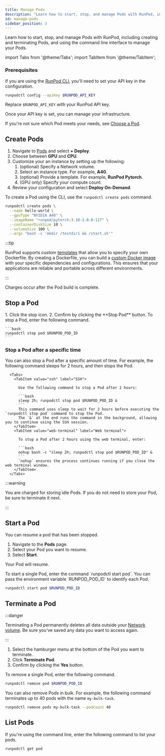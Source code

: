 ```yaml
---
title: Manage Pods
description: "Learn how to start, stop, and manage Pods with RunPod, including creating and terminating Pods, and using the command line interface to manage your Pods."
id: manage-pods
sidebar_position: 3
---
```


Learn how to start, stop, and manage Pods with RunPod, including creating and terminating Pods, and using the command line interface to manage your Pods.

import Tabs from '@theme/Tabs';
import TabItem from '@theme/TabItem';


### Prerequisites

If you are using the [RunPod CLI](/cli/install-runpodctl), you'll need to set your API key in the configuration.

```bash
runpodctl config --apiKey $RUNPOD_API_KEY
```
Replace `$RUNPOD_API_KEY` with your RunPod API key.

Once your API key is set, you can manage your infrastructure.

If you're not sure which Pod meets your needs, see [Choose a Pod](/pods/choose-a-pod).

## Create Pods

<Tabs groupId="interface">

<TabItem value="web-ui" label="Web" default>

  1. Navigate to [Pods](https://www.dev.runpod.io/console/pods) and select **+ Deploy**.
  2. Choose between **GPU** and **CPU**.
  3. Customize your an instance by setting up the following:
      1. (optional) Specify a Network volume.
      2. Select an instance type. For example, **A40**.
      3. (optional) Provide a template. For example, **RunPod Pytorch**. 
      4. (GPU only) Specify your compute count.
  4. Review your configuration and select **Deploy On-Demand**.


</TabItem>

<TabItem value="cli" label="Command line">

To create a Pod using the CLI, use the `runpodctl create pods` command.

```bash
runpodctl create pods \
  --name hello-world \
  --gpuType "NVIDIA A40" \
  --imageName "runpod/pytorch:3.10-2.0.0-117" \
  --containerDiskSize 10 \
  --volumeSize 100 \
  --args "bash -c 'mkdir /testdir1 && /start.sh'"
```

</TabItem>
</Tabs>

:::tip

RunPod supports custom [templates](/pods/templates/overview) that allow you to specify your own Dockerfile. 
By creating a Dockerfile, you can build a [custom Docker image](/tutorials/introduction/containers/overview) with your specific dependencies and configurations. 
This ensures that your applications are reliable and portable across different environments.

:::

Charges occur after the Pod build is complete.

## Stop a Pod

<Tabs groupId="interface">

<TabItem value="web-ui" label="Web" default>
  1. Click the stop icon.
  2. Confirm by clicking the **Stop Pod** button.
  </TabItem>

<TabItem value="cli" label="Command line">
    To stop a Pod, enter the following command.

    ```bash
    runpodctl stop pod $RUNPOD_POD_ID
    ```

</TabItem>

</Tabs>

### Stop a Pod after a specific time

You can also stop a Pod after a specific amount of time.
For example, the following command sleeps for 2 hours, and then stops the Pod.

      <Tabs>
        <TabItem value="ssh" label="SSH">

          Use the following command to stop a Pod after 2 hours:

          ```bash
          sleep 2h; runpodctl stop pod $RUNPOD_POD_ID &
          ```
          This command uses sleep to wait for 2 hours before executing the `runpodctl stop pod` command to stop the Pod.
          The `&` at the end runs the command in the background, allowing you to continue using the SSH session.
        </TabItem>
        <TabItem value="web-terminal" label="Web terminal">

          To stop a Pod after 2 hours using the web terminal, enter:

          ```bash
          nohup bash -c "sleep 2h; runpodctl stop pod $RUNPOD_POD_ID" &
          ```
          `nohup` ensures the process continues running if you close the web terminal window.
        </TabItem>
      </Tabs>

:::warning

You are charged for storing idle Pods.
If you do not need to store your Pod, be sure to terminate it next.

:::


## Start a Pod

You can resume a pod that has been stopped.

<Tabs groupId="interface">

<TabItem value="web-ui" label="Web" default>

  1. Navigate to the **Pods** page.
  2. Select your Pod you want to resume.
  3. Select **Start**.

Your Pod will resume.
  
</TabItem>

<TabItem value="cli" label="Command line">
  To start a single Pod, enter the command `runpodctl start pod`. You can pass the environment variable `RUNPOD_POD_ID` to identify each Pod.

```bash
runpodctl start pod $RUNPOD_POD_ID
```

</TabItem>
</Tabs>


## Terminate a Pod

:::danger

Terminating a Pod permanently deletes all data outside your [Network volume](/pods/storage/create-network-volumes).
Be sure you've saved any data you want to access again.

:::

<Tabs groupId="interface">

<TabItem value="web-ui" label="Web" default>

1. Select the hamburger menu at the bottom of the Pod you want to terminate.
2. Click **Terminate Pod**.
3. Confirm by clicking the **Yes** button.

</TabItem>

<TabItem value="cli" label="Command line">

To remove a single Pod, enter the following command.
```bash
runpodctl remove pod $RUNPOD_POD_ID
```

You can also remove Pods in bulk. For example, the following command terminates up to 40 pods with the name `my-bulk-task`.

```bash
runpodctl remove pods my-bulk-task --podCount 40
```

</TabItem>

</Tabs>

## List Pods

If you're using the command line, enter the following command to list your pods.

```bash
runpodctl get pod
```
